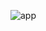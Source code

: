 ![app](https://github.com/akshayAR17/Interior_Design/assets/107508875/74db7bdb-60d6-4f12-bbba-2e76300aa7f4)

